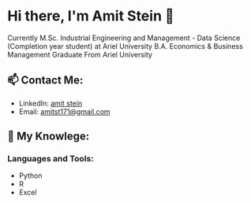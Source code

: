 
# Hi there, I'm Amit Stein 👋
Currently M.Sc. Industrial Engineering and Management - Data Science (Completion year student) at Ariel University
B.A. Economics & Business Management Graduate From Ariel University

## 📫 Contact Me:
- LinkedIn: [amit stein]([https://www.linkedin.com/in/amit-stein-41b34](https://www.linkedin.com/in/amit-stein-41b349200/))
- Email: [amitst171@gmail.com](amitst171@gmail.com)

## 🔬 My Knowlege:
### Languages and Tools:
- Python
- R
- Excel 


